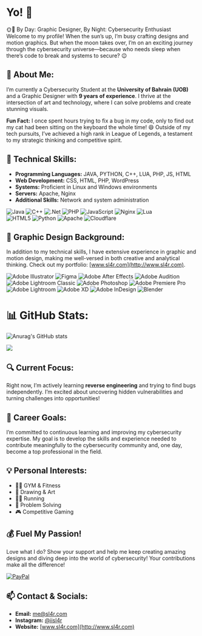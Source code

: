 # Yo! 👾

🌞🌙 By Day: Graphic Designer, By Night: Cybersecurity Enthusiast  
Welcome to my profile! When the sun’s up, I’m busy crafting designs and motion graphics. But when the moon takes over, I’m on an exciting journey through the cybersecurity universe—because who needs sleep when there’s code to break and systems to secure? 😉

## 📜 About Me:
I’m currently a Cybersecurity Student at the **University of Bahrain (UOB)** and a Graphic Designer with **9 years of experience**. I thrive at the intersection of art and technology, where I can solve problems and create stunning visuals.

**Fun Fact:** I once spent hours trying to fix a bug in my code, only to find out my cat had been sitting on the keyboard the whole time! 😄 Outside of my tech pursuits, I’ve achieved a high rank in League of Legends, a testament to my strategic thinking and competitive spirit.

## 💼 Technical Skills:
- **Programming Languages:** JAVA, PYTHON, C++, LUA, PHP, JS, HTML
- **Web Development:** CSS, HTML, PHP, WordPress
- **Systems:** Proficient in Linux and Windows environments
- **Servers:** Apache, Nginx
- **Additional Skills:** Network and system administration

![Java](https://img.shields.io/badge/java-%23ED8B00.svg?style=for-the-badge&logo=openjdk&logoColor=white) 
![C++](https://img.shields.io/badge/c++-%2300599C.svg?style=for-the-badge&logo=c%2B%2B&logoColor=white) 
![.Net](https://img.shields.io/badge/.NET-5C2D91?style=for-the-badge&logo=.net&logoColor=white) 
![PHP](https://img.shields.io/badge/php-%23777BB4.svg?style=for-the-badge&logo=php&logoColor=white) 
![JavaScript](https://img.shields.io/badge/javascript-%23323330.svg?style=for-the-badge&logo=javascript&logoColor=%23F7DF1E) 
![Nginx](https://img.shields.io/badge/nginx-%23009639.svg?style=for-the-badge&logo=nginx&logoColor=white) 
![Lua](https://img.shields.io/badge/lua-%232C2D72.svg?style=for-the-badge&logo=lua&logoColor=white)  
![HTML5](https://img.shields.io/badge/html5-%23E34F26.svg?style=for-the-badge&logo=html5&logoColor=white) 
![Python](https://img.shields.io/badge/python-3670A0?style=for-the-badge&logo=python&logoColor=ffdd54) 
![Apache](https://img.shields.io/badge/apache-%23D42029.svg?style=for-the-badge&logo=apache&logoColor=white)
![Cloudflare](https://img.shields.io/badge/Cloudflare-F38020?style=for-the-badge&logo=Cloudflare&logoColor=white)

## 🎨 Graphic Design Background:
In addition to my technical skills, I have extensive experience in graphic and motion design, making me well-versed in both creative and analytical thinking. Check out my portfolio: [www.sl4r.com](http://www.sl4r.com).

![Adobe Illustrator](https://img.shields.io/badge/adobe%20illustrator-%23FF9A00.svg?style=for-the-badge&logo=adobe%20illustrator&logoColor=white) 
![Figma](https://img.shields.io/badge/figma-%23F24E1E.svg?style=for-the-badge&logo=figma&logoColor=white) 
![Adobe After Effects](https://img.shields.io/badge/Adobe%20After%20Effects-9999FF.svg?style=for-the-badge&logo=Adobe%20After%20Effects&logoColor=white) 
![Adobe Audition](https://img.shields.io/badge/Adobe%20Audition-9999FF.svg?style=for-the-badge&logo=Adobe%20Audition&logoColor=white) 
![Adobe Lightroom Classic](https://img.shields.io/badge/Adobe%20Lightroom%20Classic-31A8FF.svg?style=for-the-badge&logo=Adobe%20Lightroom%20Classic&logoColor=white) 
![Adobe Photoshop](https://img.shields.io/badge/adobe%20photoshop-%2331A8FF.svg?style=for-the-badge&logo=adobe%20photoshop&logoColor=white) 
![Adobe Premiere Pro](https://img.shields.io/badge/Adobe%20Premiere%20Pro-9999FF.svg?style=for-the-badge&logo=Adobe%20Premiere%20Pro&logoColor=white) 
![Adobe Lightroom](https://img.shields.io/badge/Adobe%20Lightroom-31A8FF.svg?style=for-the-badge&logo=Adobe%20Lightroom&logoColor=white) 
![Adobe XD](https://img.shields.io/badge/Adobe%20XD-470137?style=for-the-badge&logo=Adobe%20XD&logoColor=#FF61F6) 
![Adobe InDesign](https://img.shields.io/badge/Adobe%20InDesign-49021F?style=for-the-badge&logo=adobeindesign&logoColor=FF3366) 
![Blender](https://img.shields.io/badge/blender-%23F5792A.svg?style=for-the-badge&logo=blender&logoColor=white) 
#
# 📊 GitHub Stats:
![Anurag's GitHub stats](https://github-readme-stats.vercel.app/api?username=iisl4r&show_icons=true&theme=radical)
<br/>

![](https://github-readme-streak-stats.herokuapp.com/?user=iisl4r&theme=dark&hide_border=false)

## 🔍 Current Focus:
Right now, I’m actively learning **reverse engineering** and trying to find bugs independently. I’m excited about uncovering hidden vulnerabilities and turning challenges into opportunities!

## 🎯 Career Goals:
I’m committed to continuous learning and improving my cybersecurity expertise. My goal is to develop the skills and experience needed to contribute meaningfully to the cybersecurity community and, one day, become a top professional in the field.

## 💡 Personal Interests:
- 🏋️‍♂️ GYM & Fitness
- 🎨 Drawing & Art
- 🏃‍♂️ Running
- 🧠 Problem Solving
- 🎮 Competitive Gaming

## 💰 Fuel My Passion!
Love what I do? Show your support and help me keep creating amazing designs and diving deep into the world of cybersecurity! Your contributions make all the difference!

[![PayPal](https://img.shields.io/badge/PayPal-00457C?style=for-the-badge&logo=paypal&logoColor=white)](https://paypal.me/MOHAMEDSALAH795) 

## 📫 Contact & Socials:
- **Email:** [me@sl4r.com](mailto:me@sl4r.com)  
- **Instagram:** [@iisl4r](https://www.instagram.com/iisl4r)  
- **Website:** [www.sl4r.com](http://www.sl4r.com)  
